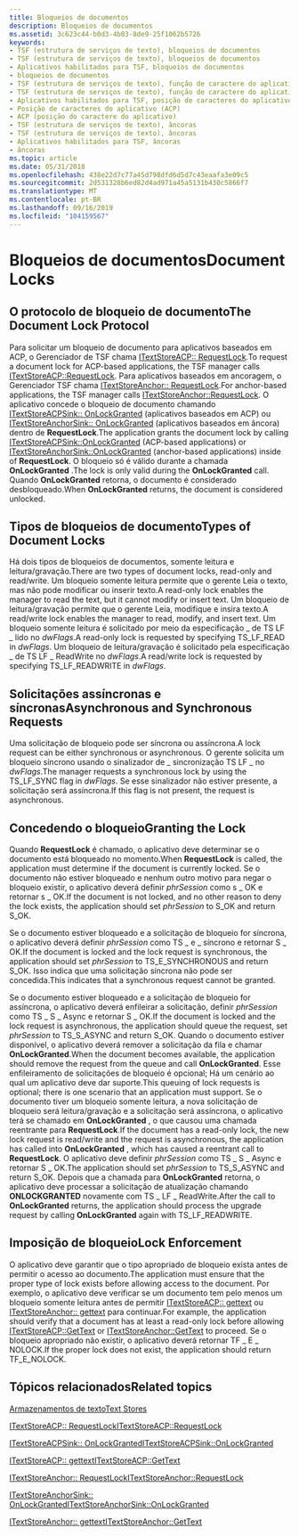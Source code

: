 ```yaml
---
title: Bloqueios de documentos
description: Bloqueios de documentos
ms.assetid: 3c623c44-b0d3-4b03-8de9-25f1062b5726
keywords:
- TSF (estrutura de serviços de texto), bloqueios de documentos
- TSF (estrutura de serviços de texto), bloqueios de documentos
- Aplicativos habilitados para TSF, bloqueios de documentos
- bloqueios de documentos
- TSF (estrutura de serviços de texto), função de caractere do aplicativo (ACP)
- TSF (estrutura de serviços de texto), função de caractere do aplicativo (ACP)
- Aplicativos habilitados para TSF, posição de caracteres do aplicativo (ACP)
- Posição de caracteres do aplicativo (ACP)
- ACP (posição do caractere do aplicativo)
- TSF (estrutura de serviços de texto), âncoras
- TSF (estrutura de serviços de texto), âncoras
- Aplicativos habilitados para TSF, âncoras
- âncoras
ms.topic: article
ms.date: 05/31/2018
ms.openlocfilehash: 438e22d7c77a45d798dfd6d5d7c43eaafa3e09c5
ms.sourcegitcommit: 2d531328b6ed82d4ad971a45a5131b430c5866f7
ms.translationtype: MT
ms.contentlocale: pt-BR
ms.lasthandoff: 09/16/2019
ms.locfileid: "104159567"
---
```

# <a name="document-locks"></a><span data-ttu-id="40bdc-116">Bloqueios de documentos</span><span class="sxs-lookup"><span data-stu-id="40bdc-116">Document Locks</span></span>

## <a name="the-document-lock-protocol"></a><span data-ttu-id="40bdc-117">O protocolo de bloqueio de documento</span><span class="sxs-lookup"><span data-stu-id="40bdc-117">The Document Lock Protocol</span></span>

<span data-ttu-id="40bdc-118">Para solicitar um bloqueio de documento para aplicativos baseados em ACP, o Gerenciador de TSF chama [ITextStoreACP:: RequestLock](/windows/desktop/api/Textstor/nf-textstor-itextstoreacp-requestlock).</span><span class="sxs-lookup"><span data-stu-id="40bdc-118">To request a document lock for ACP-based applications, the TSF manager calls [ITextStoreACP::RequestLock](/windows/desktop/api/Textstor/nf-textstor-itextstoreacp-requestlock).</span></span> <span data-ttu-id="40bdc-119">Para aplicativos baseados em ancoragem, o Gerenciador TSF chama [ITextStoreAnchor:: RequestLock](/windows/desktop/api/Textstor/nf-textstor-itextstoreanchor-requestlock).</span><span class="sxs-lookup"><span data-stu-id="40bdc-119">For anchor-based applications, the TSF manager calls [ITextStoreAnchor::RequestLock](/windows/desktop/api/Textstor/nf-textstor-itextstoreanchor-requestlock).</span></span> <span data-ttu-id="40bdc-120">O aplicativo concede o bloqueio de documento chamando [ITextStoreACPSink:: OnLockGranted](/windows/desktop/api/Textstor/nf-textstor-itextstoreacpsink-onlockgranted) (aplicativos baseados em ACP) ou [ITextStoreAnchorSink:: OnLockGranted](/windows/desktop/api/Textstor/nf-textstor-itextstoreanchorsink-onlockgranted) (aplicativos baseados em âncora) dentro de **RequestLock**.</span><span class="sxs-lookup"><span data-stu-id="40bdc-120">The application grants the document lock by calling [ITextStoreACPSink::OnLockGranted](/windows/desktop/api/Textstor/nf-textstor-itextstoreacpsink-onlockgranted) (ACP-based applications) or [ITextStoreAnchorSink::OnLockGranted](/windows/desktop/api/Textstor/nf-textstor-itextstoreanchorsink-onlockgranted) (anchor-based applications) inside of **RequestLock**.</span></span> <span data-ttu-id="40bdc-121">O bloqueio só é válido durante a chamada **OnLockGranted** .</span><span class="sxs-lookup"><span data-stu-id="40bdc-121">The lock is only valid during the **OnLockGranted** call.</span></span> <span data-ttu-id="40bdc-122">Quando **OnLockGranted** retorna, o documento é considerado desbloqueado.</span><span class="sxs-lookup"><span data-stu-id="40bdc-122">When **OnLockGranted** returns, the document is considered unlocked.</span></span>

## <a name="types-of-document-locks"></a><span data-ttu-id="40bdc-123">Tipos de bloqueios de documento</span><span class="sxs-lookup"><span data-stu-id="40bdc-123">Types of Document Locks</span></span>

<span data-ttu-id="40bdc-124">Há dois tipos de bloqueios de documentos, somente leitura e leitura/gravação.</span><span class="sxs-lookup"><span data-stu-id="40bdc-124">There are two types of document locks, read-only and read/write.</span></span> <span data-ttu-id="40bdc-125">Um bloqueio somente leitura permite que o gerente Leia o texto, mas não pode modificar ou inserir texto.</span><span class="sxs-lookup"><span data-stu-id="40bdc-125">A read-only lock enables the manager to read the text, but it cannot modify or insert text.</span></span> <span data-ttu-id="40bdc-126">Um bloqueio de leitura/gravação permite que o gerente Leia, modifique e insira texto.</span><span class="sxs-lookup"><span data-stu-id="40bdc-126">A read/write lock enables the manager to read, modify, and insert text.</span></span> <span data-ttu-id="40bdc-127">Um bloqueio somente leitura é solicitado por meio da especificação \_ de TS LF \_ lido no *dwFlags*.</span><span class="sxs-lookup"><span data-stu-id="40bdc-127">A read-only lock is requested by specifying TS\_LF\_READ in *dwFlags*.</span></span> <span data-ttu-id="40bdc-128">Um bloqueio de leitura/gravação é solicitado pela especificação \_ de TS LF \_ ReadWrite no *dwFlags*.</span><span class="sxs-lookup"><span data-stu-id="40bdc-128">A read/write lock is requested by specifying TS\_LF\_READWRITE in *dwFlags*.</span></span>

## <a name="asynchronous-and-synchronous-requests"></a><span data-ttu-id="40bdc-129">Solicitações assíncronas e síncronas</span><span class="sxs-lookup"><span data-stu-id="40bdc-129">Asynchronous and Synchronous Requests</span></span>

<span data-ttu-id="40bdc-130">Uma solicitação de bloqueio pode ser síncrona ou assíncrona.</span><span class="sxs-lookup"><span data-stu-id="40bdc-130">A lock request can be either synchronous or asynchronous.</span></span> <span data-ttu-id="40bdc-131">O gerente solicita um bloqueio síncrono usando o sinalizador de \_ sincronização TS LF \_ no *dwFlags*.</span><span class="sxs-lookup"><span data-stu-id="40bdc-131">The manager requests a synchronous lock by using the TS\_LF\_SYNC flag in *dwFlags*.</span></span> <span data-ttu-id="40bdc-132">Se esse sinalizador não estiver presente, a solicitação será assíncrona.</span><span class="sxs-lookup"><span data-stu-id="40bdc-132">If this flag is not present, the request is asynchronous.</span></span>

## <a name="granting-the-lock"></a><span data-ttu-id="40bdc-133">Concedendo o bloqueio</span><span class="sxs-lookup"><span data-stu-id="40bdc-133">Granting the Lock</span></span>

<span data-ttu-id="40bdc-134">Quando **RequestLock** é chamado, o aplicativo deve determinar se o documento está bloqueado no momento.</span><span class="sxs-lookup"><span data-stu-id="40bdc-134">When **RequestLock** is called, the application must determine if the document is currently locked.</span></span> <span data-ttu-id="40bdc-135">Se o documento não estiver bloqueado e nenhum outro motivo para negar o bloqueio existir, o aplicativo deverá definir *phrSession* como s \_ OK e retornar s \_ OK.</span><span class="sxs-lookup"><span data-stu-id="40bdc-135">If the document is not locked, and no other reason to deny the lock exists, the application should set *phrSession* to S\_OK and return S\_OK.</span></span>

<span data-ttu-id="40bdc-136">Se o documento estiver bloqueado e a solicitação de bloqueio for síncrona, o aplicativo deverá definir *phrSession* como TS \_ e \_ síncrono e retornar S \_ OK.</span><span class="sxs-lookup"><span data-stu-id="40bdc-136">If the document is locked and the lock request is synchronous, the application should set *phrSession* to TS\_E\_SYNCHRONOUS and return S\_OK.</span></span> <span data-ttu-id="40bdc-137">Isso indica que uma solicitação síncrona não pode ser concedida.</span><span class="sxs-lookup"><span data-stu-id="40bdc-137">This indicates that a synchronous request cannot be granted.</span></span>

<span data-ttu-id="40bdc-138">Se o documento estiver bloqueado e a solicitação de bloqueio for assíncrona, o aplicativo deverá enfileirar a solicitação, definir *phrSession* como TS \_ S \_ Async e retornar S \_ OK.</span><span class="sxs-lookup"><span data-stu-id="40bdc-138">If the document is locked and the lock request is asynchronous, the application should queue the request, set *phrSession* to TS\_S\_ASYNC and return S\_OK.</span></span> <span data-ttu-id="40bdc-139">Quando o documento estiver disponível, o aplicativo deverá remover a solicitação da fila e chamar **OnLockGranted**.</span><span class="sxs-lookup"><span data-stu-id="40bdc-139">When the document becomes available, the application should remove the request from the queue and call **OnLockGranted**.</span></span> <span data-ttu-id="40bdc-140">Esse enfileiramento de solicitações de bloqueio é opcional; Há um cenário ao qual um aplicativo deve dar suporte.</span><span class="sxs-lookup"><span data-stu-id="40bdc-140">This queuing of lock requests is optional; there is one scenario that an application must support.</span></span> <span data-ttu-id="40bdc-141">Se o documento tiver um bloqueio somente leitura, a nova solicitação de bloqueio será leitura/gravação e a solicitação será assíncrona, o aplicativo terá se chamado em **OnLockGranted** , o que causou uma chamada reentrante para **RequestLock**.</span><span class="sxs-lookup"><span data-stu-id="40bdc-141">If the document has a read-only lock, the new lock request is read/write and the request is asynchronous, the application has called into **OnLockGranted** , which has caused a reentrant call to **RequestLock**.</span></span> <span data-ttu-id="40bdc-142">O aplicativo deve definir *phrSession* como TS \_ S \_ Async e retornar S \_ OK.</span><span class="sxs-lookup"><span data-stu-id="40bdc-142">The application should set *phrSession* to TS\_S\_ASYNC and return S\_OK.</span></span> <span data-ttu-id="40bdc-143">Depois que a chamada para **OnLockGranted** retorna, o aplicativo deve processar a solicitação de atualização chamando **ONLOCKGRANTED** novamente com TS \_ LF \_ ReadWrite.</span><span class="sxs-lookup"><span data-stu-id="40bdc-143">After the call to **OnLockGranted** returns, the application should process the upgrade request by calling **OnLockGranted** again with TS\_LF\_READWRITE.</span></span>

## <a name="lock-enforcement"></a><span data-ttu-id="40bdc-144">Imposição de bloqueio</span><span class="sxs-lookup"><span data-stu-id="40bdc-144">Lock Enforcement</span></span>

<span data-ttu-id="40bdc-145">O aplicativo deve garantir que o tipo apropriado de bloqueio exista antes de permitir o acesso ao documento.</span><span class="sxs-lookup"><span data-stu-id="40bdc-145">The application must ensure that the proper type of lock exists before allowing access to the document.</span></span> <span data-ttu-id="40bdc-146">Por exemplo, o aplicativo deve verificar se um documento tem pelo menos um bloqueio somente leitura antes de permitir [ITextStoreACP:: gettext](/windows/desktop/api/Textstor/nf-textstor-itextstoreacp-gettext) ou [ITextStoreAnchor:: gettext](/windows/desktop/api/Textstor/nf-textstor-itextstoreanchor-gettext) para continuar.</span><span class="sxs-lookup"><span data-stu-id="40bdc-146">For example, the application should verify that a document has at least a read-only lock before allowing [ITextStoreACP::GetText](/windows/desktop/api/Textstor/nf-textstor-itextstoreacp-gettext) or [ITextStoreAnchor::GetText](/windows/desktop/api/Textstor/nf-textstor-itextstoreanchor-gettext) to proceed.</span></span> <span data-ttu-id="40bdc-147">Se o bloqueio apropriado não existir, o aplicativo deverá retornar TF \_ E \_ NOLOCK.</span><span class="sxs-lookup"><span data-stu-id="40bdc-147">If the proper lock does not exist, the application should return TF\_E\_NOLOCK.</span></span>

## <a name="related-topics"></a><span data-ttu-id="40bdc-148">Tópicos relacionados</span><span class="sxs-lookup"><span data-stu-id="40bdc-148">Related topics</span></span>

<dl> <dt>

[<span data-ttu-id="40bdc-149">Armazenamentos de texto</span><span class="sxs-lookup"><span data-stu-id="40bdc-149">Text Stores</span></span>](text-stores.md)
</dt> <dt>

[<span data-ttu-id="40bdc-150">ITextStoreACP:: RequestLock</span><span class="sxs-lookup"><span data-stu-id="40bdc-150">ITextStoreACP::RequestLock</span></span>](/windows/desktop/api/Textstor/nf-textstor-itextstoreacp-requestlock)
</dt> <dt>

[<span data-ttu-id="40bdc-151">ITextStoreACPSink:: OnLockGranted</span><span class="sxs-lookup"><span data-stu-id="40bdc-151">ITextStoreACPSink::OnLockGranted</span></span>](/windows/desktop/api/Textstor/nf-textstor-itextstoreacpsink-onlockgranted)
</dt> <dt>

[<span data-ttu-id="40bdc-152">ITextStoreACP:: gettext</span><span class="sxs-lookup"><span data-stu-id="40bdc-152">ITextStoreACP::GetText</span></span>](/windows/desktop/api/Textstor/nf-textstor-itextstoreacp-gettext)
</dt> <dt>

[<span data-ttu-id="40bdc-153">ITextStoreAnchor:: RequestLock</span><span class="sxs-lookup"><span data-stu-id="40bdc-153">ITextStoreAnchor::RequestLock</span></span>](/windows/desktop/api/Textstor/nf-textstor-itextstoreanchor-requestlock)
</dt> <dt>

[<span data-ttu-id="40bdc-154">ITextStoreAnchorSink:: OnLockGranted</span><span class="sxs-lookup"><span data-stu-id="40bdc-154">ITextStoreAnchorSink::OnLockGranted</span></span>](/windows/desktop/api/Textstor/nf-textstor-itextstoreanchorsink-onlockgranted)
</dt> <dt>

[<span data-ttu-id="40bdc-155">ITextStoreAnchor:: gettext</span><span class="sxs-lookup"><span data-stu-id="40bdc-155">ITextStoreAnchor::GetText</span></span>](/windows/desktop/api/Textstor/nf-textstor-itextstoreanchor-gettext)
</dt> </dl>

 

 





